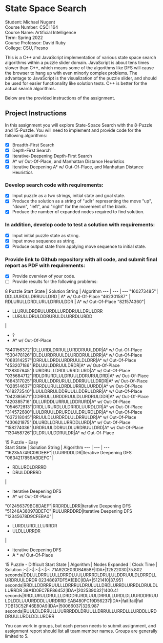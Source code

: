 # State Space Search
Student: Michael Nugent    
Course Number: CSCI 164    
Course Name: Artificial Intelligence    
Term: Spring 2022    
Course Professor: David Ruby    
College: CSU, Fresno    

This is a C++ and JavaScript implementation of various state space search algorithms within a puzzle slider domain.  JavaScript is about tens times slower than C++, which means some of the algorithms like DFS will cause the browser to hang up with even minorly complex problems.  The advantage to JavaScript is the visualization of the puzzle slider, and should be used for easier functionality like solution tests.  C++ is better for the actual search algorithms.

Below are the provided instructions of the assignment.    


## Project Instructions
In this assignment you will explore State-Space Search with the 8-Puzzle and 15-Puzzle.  You will need to implement and provide code for the following algorithms:

- [x] Breadth-First Search    
- [x] Depth-First Search    
- [x] Iterative-Deepening Depth-First Search    
- [x] A* w/ Out-Of-Place, and Manhattan Distance Heuristics    
- [x] Iterative Deepening A* w/ Out-Of-Place, and Manhattan Distance Heuristics    

### Develop search code with requirements:

- [x] Input puzzle as a two strings, initial state and goal state.    
- [x] Produce the solution as a string of "udlr" representing the move "up", "down", "left", and "right" for the movement of the blank.    
- [x] Produce the number of expanded nodes required to find solution.    

### In addition, develop code to test a solution with requirements:

- [x] Input initial puzzle state as string.
- [x] Input move sequence as string.
- [x] Produce output state from applying move sequence to initial state.

### Provide link to Github repository with all code, and submit final report as PDF with requirements:

- [x] Provide overview of your code.
- [ ] Provide results for the following problems:

8 Puzzle
Start State | Solution String | Algorithm
--- | --- | --- 
"160273485" | DDLUURDLLDRRUULDRD | A* w/ Out-Of-Place
"462301587" | RDLURULLDRDLURULDRRULDDR | A* w/ Out-Of-Place
"821574360"| <ul><li>LLURULDRDRULURDLLURDDRULLDRULDRR</li><li>LURULLDRULDDRURULDLURRDLURDD</li></ul> | <ul><li>?</li><li>A* w/ Out-Of-Place</li></ul>
"840156372"|DLLURDLDRRULLURDDRUULDDR|A* w/ Out-Of-Place
"530478126"|DLDLURDRUULDLURDDRULLDRR|A* w/ Out-Of-Place
"068314257"|DRRULLDRDLURDRUULDLDRR|A* w/ Out-Of-Place
"453207186"|RDLUULDDRUULDRDR|A* w/ Out-Of-Place
"128307645"|LURDRULLDRDLURRDLURD|A* w/ Out-Of-Place
"035684712"|RDLDRURDLULDRUULDDRURULDRD|A* w/ Out-Of-Place
"684317025"|RURULLDDRURULLDDRRUULLDRDR|A* w/ Out-Of-Place
"028514637"|DRRDLURULLDRDLURRDLUURDD|A* w/ Out-Of-Place
"618273540"|LUULDRRULDDRUULLDDRULDRR|A* w/ Out-Of-Place
"042385671"|DDRRULLURDDRUULDLURDRULDDR|A* w/ Out-Of-Place
"420385716"|DLLURDDLURRULLDDRURD|A* w/ Out-Of-Place
"054672813"|DRDLURURDLULDRRDLUURDLDR|A* w/ Out-Of-Place
"314572680"|LULDRUULDRURDLULDRURDLDR|A* w/ Out-Of-Place
"637218045"|RRUULDLURDRDLULDRRULDR|A* w/ Out-Of-Place
"430621875"|DLURDLLDRULURRDDLURD|A* w/ Out-Of-Place
"158274036"|URDRUULDDRULDLURDRUULDRD|A* w/ Out-Of-Place
"130458726"|DLDRUULDDRULDR|A* w/ Out-Of-Place

15 Puzzle - Easy   
Start State | Solution String | Algorithm
--- | --- | ---
"16235A749C08DEBF"|LUURRDDLDR|Iterative Deepening DFS
"0634217859ABDEFC"|<ul><li>RDLURDLDRRRD</li><li>DRULDDRRRD</li></ul>|<ul><li>Iterative Deepening DFS</li><li>A* w/ Out-Of-Place</li></ul>
"012456379BC8DAEF"|RRDRDLLDRR|Iterative Deepening DFS
"51246A38097BDEFC"|RULURRDDRD|Iterative Deepening DFS
"12345678D9CFEBA0"|<ul><li>LURDLURDLLLURRDR</li><li>ULDLLURRDR</li></ul>|<ul><li>Iterative Deepening DFS</li><li>A * w/ Out-Of-Place</li></ul>

15 Puzzle - Difficult
Start State | Algorithm | Nodes Expanded | Clock Time | Solution
:-:|:-:|:-:|:-:|:-:
71A92CE03DB4658F|IDA*|12522030|75.802 seconds|DDLULDRRULULLDRRDLUULURRRDLDRULULDDRUULDLDRRDLLURDRUULDRDR
02348697DF5A1EBC|IDA*|5121410|37.951 seconds|RRDLLDDRRRUULLLDRRRULDRULULLDRDLURRDLURRDLDRULDLLURRDR
39A1D0EC7BF86452|IDA*|202539032|1400.41 seconds|RRDLURULDRULLLDRDDRURDLUULDRRULLURDLDLUURDDRRUULDLDDLUUURDDDLUURDRRD
EAB480FC19D56237|IDA*|fail|fail|fail
7DB13C52F46E80A9|IDA*|50066037|326.987 seconds|RUULDLDRRULLUURRRDDLDRUULLDRRULLURRDLLLURDDLURDDRUULURDLDDLURDRR

You can work in groups, but each person needs to submit assignment, and assignment report should list all team member names.  Groups are generally limited to 5.
